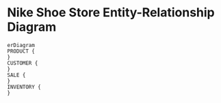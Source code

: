 # Nike Shoe Store Entity-Relationship Diagram

```mermaid
erDiagram
PRODUCT {
}
CUSTOMER {
}
SALE {
}
INVENTORY {
}
```
